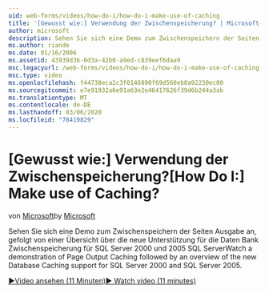 ```yaml
---
uid: web-forms/videos/how-do-i/how-do-i-make-use-of-caching
title: '[Gewusst wie:] Verwendung der Zwischenspeicherung? | Microsoft-Dokumentation'
author: microsoft
description: Sehen Sie sich eine Demo zum Zwischenspeichern der Seiten Ausgabe an, gefolgt von einer Übersicht über die neue Unterstützung für die Daten Bank Zwischenspeicherung für SQL Server 2000 und 2005 SQL Server
ms.author: riande
ms.date: 01/16/2006
ms.assetid: 43939d36-0d3a-42b0-a9ed-c839eef6daa9
msc.legacyurl: /web-forms/videos/how-do-i/how-do-i-make-use-of-caching
msc.type: video
ms.openlocfilehash: f44738eca2c3f0146890f69d560eb0a92230ec00
ms.sourcegitcommit: e7e91932a6e91a63e2e46417626f39d6b244a3ab
ms.translationtype: MT
ms.contentlocale: de-DE
ms.lasthandoff: 03/06/2020
ms.locfileid: "78419829"
---
```

# <a name="how-do-i-make-use-of-caching"></a><span data-ttu-id="e9de8-104">[Gewusst wie:] Verwendung der Zwischenspeicherung?</span><span class="sxs-lookup"><span data-stu-id="e9de8-104">[How Do I:] Make use of Caching?</span></span>

<span data-ttu-id="e9de8-105">von [Microsoft](https://github.com/microsoft)</span><span class="sxs-lookup"><span data-stu-id="e9de8-105">by [Microsoft](https://github.com/microsoft)</span></span>

<span data-ttu-id="e9de8-106">Sehen Sie sich eine Demo zum Zwischenspeichern der Seiten Ausgabe an, gefolgt von einer Übersicht über die neue Unterstützung für die Daten Bank Zwischenspeicherung für SQL Server 2000 und 2005 SQL Server</span><span class="sxs-lookup"><span data-stu-id="e9de8-106">Watch a demonstration of Page Output Caching followed by an overview of the new Database Caching support for SQL Server 2000 and SQL Server 2005.</span></span>

[<span data-ttu-id="e9de8-107">&#9654;Video ansehen (11 Minuten)</span><span class="sxs-lookup"><span data-stu-id="e9de8-107">&#9654; Watch video (11 minutes)</span></span>](https://channel9.msdn.com/Blogs/ASP-NET-Site-Videos/how-do-i-make-use-of-caching)
